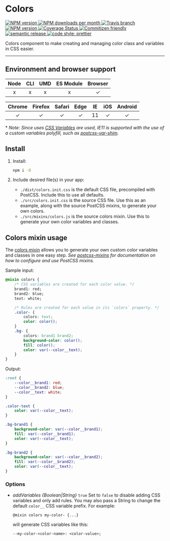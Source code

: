 # Colors

<!-- Shields. -->
<p>
	<!-- NPM version. -->
	<a href="https://www.npmjs.com/package/@brikcss/colors">
		<img alt="NPM version" src="https://img.shields.io/npm/v/@brikcss/colors.svg?style=flat-square">
	</a>
	<!-- NPM downloads/month. -->
	<a href="https://www.npmjs.com/package/@brikcss/colors">
		<img alt="NPM downloads per month" src="https://img.shields.io/npm/dm/@brikcss/colors.svg?style=flat-square">
	</a>
	<!-- Travis branch. -->
	<a href="https://github.com/brikcss/colors/tree/master">
		<img alt="Travis branch" src="https://img.shields.io/travis/rust-lang/rust/master.svg?style=flat-square&label=master">
	</a>
	<!-- Codacy. -->
	<a href="https://www.codacy.com/app/thezimmee/colors">
		<img alt="NPM version" src="https://img.shields.io/codacy/grade/06fcf37293d24f0ab692ed946d6072ee/master.svg?style=flat-square">
	</a>
	<!-- Coveralls -->
	<a href='https://coveralls.io/github/brikcss/colors?branch=master'>
		<img src='https://img.shields.io/coveralls/github/brikcss/colors/master.svg?style=flat-square' alt='Coverage Status' />
	</a>
	<!-- Commitizen friendly. -->
	<a href="http://commitizen.github.io/cz-cli/">
		<img alt="Commitizen friendly" src="https://img.shields.io/badge/commitizen-friendly-brightgreen.svg?style=flat-square">
	</a>
	<!-- Semantic release. -->
	<a href="https://github.com/semantic-release/semantic-release">
		<img alt="semantic release" src="https://img.shields.io/badge/%20%20%F0%9F%93%A6%F0%9F%9A%80-semantic--release-e10079.svg?style=flat-square">
	</a>
	<!-- Prettier code style. -->
	<a href="https://prettier.io/">
		<img alt="code style: prettier" src="https://img.shields.io/badge/code_style-prettier-ff69b4.svg?style=flat-square">
	</a>
	<!-- MIT License. -->
	<!-- <a href="https://choosealicense.com/licenses/mit/">
		<img alt="License" src="https://img.shields.io/npm/l/express.svg?style=flat-square">
	</a> -->
</p>

Colors component to make creating and managing color class and variables in CSS easier.

---

## Environment and browser support

| Node   | CLI   | UMD   | ES Module | Browser   |
|:------:|:-----:|:-----:|:---------:|:---------:|
| x      | x     | x     | x         | ✓         |

| Chrome | Firefox | Safari | Edge | IE  | iOS | Android |
|:------:|:-------:|:------:|:----:|:---:|:---:|:-------:|
| ✓      | ✓       | ✓      | ✓    | 11  | ✓   | ✓       |

\* _Note: Since uses [CSS Variables](https://caniuse.com/#search=css%20variables) are used, IE11 is supported with the use of a custom variables polyfill, such as [postcss-var-shim](https://github.com/luwes/postcss-var-shim)._

## Install

1. Install:

	```sh
	npm i -D
	```

2. Include desired file(s) in your app:

	- `./dist/colors.init.css` is the default CSS file, precompiled with PostCSS. Include this to use all defaults.
	- `./src/colors.init.css` is the source CSS file. Use this as an example, along with the source PostCSS mixins, to generate your own colors.
	- `./src/mixins/colors.js` is the source colors mixin. Use this to generate your own color variables and classes.

## Colors mixin usage

The [colors mixin](./src/mixins/colors.js) allows you to generate your own custom color variables and classes in one easy step. _See [postcss-mixins](https://github.com/postcss/postcss-mixins) for documentation on how to configure and use PostCSS mixins._

Sample input:

```css
@mixin colors {
	/* CSS variables are created for each color value. */
	brand1: red;
	brand2: blue;
	text: white;

	/* Rules are created for each value in its `colors` property. */
	.color- {
		colors: text;
		color: color();
	}
	.bg- {
		colors: brand1 brand2;
		background-color: color();
		fill: color();
		color: var(--color__text);
	}
}
```

Output:

```css
:root {
	--color__brand1: red;
	--color__brand2: blue;
	--color__text: white;
}

.color-text {
	color: var(--color__text);
}

.bg-brand1 {
	background-color: var(--color__brand1);
	fill: var(--color__brand1);
	color: var(--color__text);
}

.bg-brand2 {
	background-color: var(--color__brand2);
	fill: var(--color__brand2);
	color: var(--color__text);
}
```

### Options

- *addVariables*  _{Boolean|String}_  `true`  Set to `false` to disable adding CSS variables and only add rules. You may also pass a String to change the default `color__` CSS variable prefix. For example:

	```
	@mixin colors my-color- {...}
	```

	will generate CSS variables like this:

	```
	--my-color-<color-name>: <color-value>;
	```
